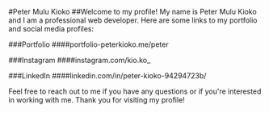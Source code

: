 #Peter Mulu Kioko
##Welcome to my profile! My name is Peter Mulu Kioko and I am a professional web developer. Here are some links to my portfolio and social media profiles:

###Portfolio
####portfolio-peterkioko.me/peter

###Instagram
####instagram.com/kio.ko_

###LinkedIn
####linkedin.com/in/peter-kioko-94294723b/

Feel free to reach out to me if you have any questions or if you're interested in working with me. Thank you for visiting my profile!
